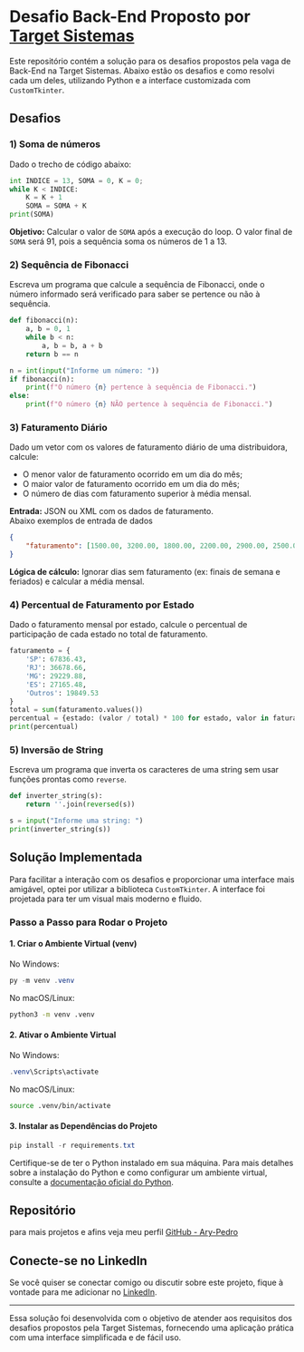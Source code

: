 # Desafio Back-End Proposto por [Target Sistemas](https://targetsistemas.com.br/)

Este repositório contém a solução para os desafios propostos pela vaga de Back-End na Target Sistemas. Abaixo estão os desafios e como resolvi cada um deles, utilizando Python e a interface customizada com `CustomTkinter`.

## Desafios

### 1) Soma de números
Dado o trecho de código abaixo:

```python
int INDICE = 13, SOMA = 0, K = 0;
while K < INDICE:
    K = K + 1
    SOMA = SOMA + K
print(SOMA)
```

**Objetivo:** Calcular o valor de `SOMA` após a execução do loop. O valor final de `SOMA` será 91, pois a sequência soma os números de 1 a 13.

### 2) Sequência de Fibonacci
Escreva um programa que calcule a sequência de Fibonacci, onde o número informado será verificado para saber se pertence ou não à sequência.

```python
def fibonacci(n):
    a, b = 0, 1
    while b < n:
        a, b = b, a + b
    return b == n

n = int(input("Informe um número: "))
if fibonacci(n):
    print(f"O número {n} pertence à sequência de Fibonacci.")
else:
    print(f"O número {n} NÃO pertence à sequência de Fibonacci.")
```

### 3) Faturamento Diário
Dado um vetor com os valores de faturamento diário de uma distribuidora, calcule:

- O menor valor de faturamento ocorrido em um dia do mês;
- O maior valor de faturamento ocorrido em um dia do mês;
- O número de dias com faturamento superior à média mensal.

**Entrada:** JSON ou XML com os dados de faturamento.
<br>
Abaixo exemplos de entrada de dados
```json
{
    "faturamento": [1500.00, 3200.00, 1800.00, 2200.00, 2900.00, 2500.00]
}
```

**Lógica de cálculo:** Ignorar dias sem faturamento (ex: finais de semana e feriados) e calcular a média mensal.

### 4) Percentual de Faturamento por Estado
Dado o faturamento mensal por estado, calcule o percentual de participação de cada estado no total de faturamento.

```python
faturamento = {
    'SP': 67836.43,
    'RJ': 36678.66,
    'MG': 29229.88,
    'ES': 27165.48,
    'Outros': 19849.53
}
total = sum(faturamento.values())
percentual = {estado: (valor / total) * 100 for estado, valor in faturamento.items()}
print(percentual)
```

### 5) Inversão de String
Escreva um programa que inverta os caracteres de uma string sem usar funções prontas como `reverse`.

```python
def inverter_string(s):
    return ''.join(reversed(s))

s = input("Informe uma string: ")
print(inverter_string(s))
```

## Solução Implementada

Para facilitar a interação com os desafios e proporcionar uma interface mais amigável, optei por utilizar a biblioteca `CustomTkinter`. A interface foi projetada para ter um visual mais moderno e fluido.

### Passo a Passo para Rodar o Projeto

#### 1. Criar o Ambiente Virtual (venv)

No Windows:
```powershell
py -m venv .venv
```

No macOS/Linux:
```bash
python3 -m venv .venv
```

#### 2. Ativar o Ambiente Virtual

No Windows:
```powershell
.venv\Scripts\activate
```

No macOS/Linux:
```bash
source .venv/bin/activate
```

#### 3. Instalar as Dependências do Projeto
```powershell
pip install -r requirements.txt
```

Certifique-se de ter o Python instalado em sua máquina. Para mais detalhes sobre a instalação do Python e como configurar um ambiente virtual, consulte a [documentação oficial do Python](https://docs.python.org/3/tutorial/venv.html).

## Repositório

para mais projetos e afins veja meu perfil
[GitHub - Ary-Pedro](https://github.com/Ary-Pedro)

## Conecte-se no LinkedIn

Se você quiser se conectar comigo ou discutir sobre este projeto, fique à vontade para me adicionar no [LinkedIn](https://www.linkedin.com/in/pedro-cézar-s-de-souza).

---

Essa solução foi desenvolvida com o objetivo de atender aos requisitos dos desafios propostos pela Target Sistemas, fornecendo uma aplicação prática com uma interface simplificada e de fácil uso.
